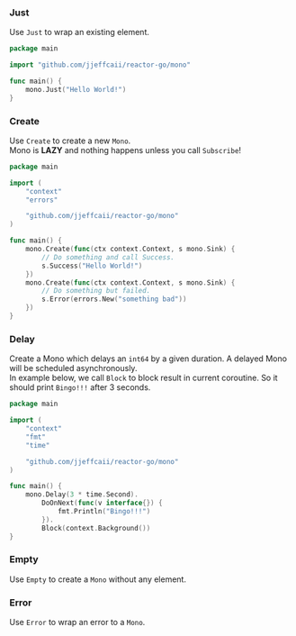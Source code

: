 ### Just
Use `Just` to wrap an existing element.

``` go
package main

import "github.com/jjeffcaii/reactor-go/mono"

func main() {
	mono.Just("Hello World!")
}
```

### Create
Use `Create` to create a new `Mono`.<br/>
Mono is **LAZY** and nothing happens unless you call `Subscribe`!

``` go
package main

import (
	"context"
	"errors"

	"github.com/jjeffcaii/reactor-go/mono"
)

func main() {
	mono.Create(func(ctx context.Context, s mono.Sink) {
		// Do something and call Success.
		s.Success("Hello World!")
	})
	mono.Create(func(ctx context.Context, s mono.Sink) {
		// Do something but failed.
		s.Error(errors.New("something bad"))
	})
}
```

### Delay
Create a Mono which delays an `int64` by a given duration. A delayed Mono will be scheduled asynchronously.<br/>
In example below, we call `Block` to block result in current coroutine. So it should print `Bingo!!!` after 3 seconds.

``` go
package main

import (
	"context"
	"fmt"
	"time"

	"github.com/jjeffcaii/reactor-go/mono"
)

func main() {
	mono.Delay(3 * time.Second).
		DoOnNext(func(v interface{}) {
			fmt.Println("Bingo!!!")
		}).
		Block(context.Background())
}
```

### Empty
Use `Empty` to create a `Mono` without any element.

### Error
Use `Error` to wrap an error to a `Mono`.
